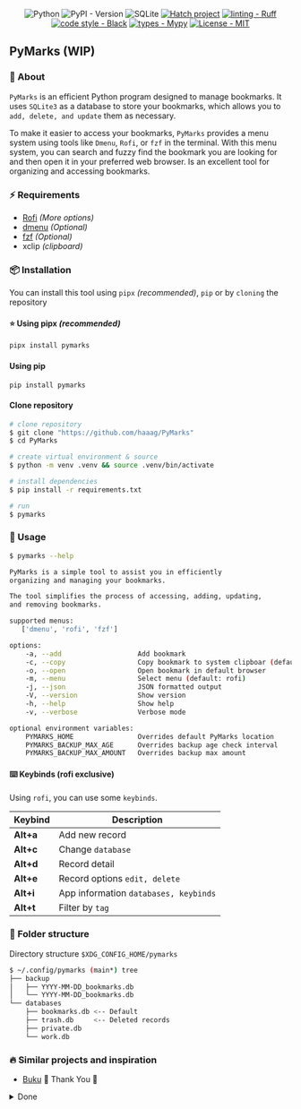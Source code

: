 <div align="center">

![Python](https://img.shields.io/badge/python-3670A0?style=Flat&logo=python&logoColor=ffdd54)
![PyPI - Version](https://img.shields.io/pypi/v/pymarks)
![SQLite](https://img.shields.io/badge/sqlite-%2307405e.svg?style=Flat&logo=sqlite&logoColor=white)
[![Hatch project](https://img.shields.io/badge/%F0%9F%A5%9A-Hatch-4051b5.svg)](https://github.com/pypa/hatch)
[![linting - Ruff](https://img.shields.io/endpoint?url=https://raw.githubusercontent.com/charliermarsh/ruff/main/assets/badge/v0.json)](https://github.com/charliermarsh/ruff)
[![code style - Black](https://img.shields.io/badge/code%20style-black-000000.svg)](https://github.com/psf/black)
[![types - Mypy](https://img.shields.io/badge/types-Mypy-blue.svg)](https://github.com/python/mypy)
[![License - MIT](https://img.shields.io/badge/license-MIT-9400d3.svg)](https://spdx.org/licenses/)

</div>

## PyMarks (WIP)

### 🌟 About

`PyMarks` is an efficient Python program designed to manage bookmarks. It uses `SQLite3`
as a database to store your bookmarks, which allows you to `add, delete, and update`
them as necessary.

To make it easier to access your bookmarks, `PyMarks` provides a
menu system using tools like `Dmenu`, `Rofi`, or `fzf` in the terminal. With this menu
system, you can search and fuzzy find the bookmark you are looking for and then open
it in your preferred web browser. Is an excellent tool for organizing and
accessing bookmarks.

### ⚡️ Requirements

- [Rofi](https://github.com/davatorium/rofi) _(More options)_
- [dmenu](https://tools.suckless.org/dmenu/) _(Optional)_
- [fzf](https://github.com/junegunn/fzf) _(Optional)_
- xclip _(clipboard)_

### 📦 Installation

You can install this tool using `pipx` _(recommended)_, `pip` or by `cloning`
the repository

#### ⭐ Using pipx _(recommended)_

```bash
pipx install pymarks
```

#### Using pip

```bash
pip install pymarks
```

#### Clone repository

```bash
# clone repository
$ git clone "https://github.com/haaag/PyMarks"
$ cd PyMarks

# create virtual environment & source
$ python -m venv .venv && source .venv/bin/activate

# install dependencies
$ pip install -r requirements.txt

# run
$ pymarks
```

### 🚀 Usage

```bash
$ pymarks --help

PyMarks is a simple tool to assist you in efficiently
organizing and managing your bookmarks.

The tool simplifies the process of accessing, adding, updating,
and removing bookmarks.

supported menus:
   ['dmenu', 'rofi', 'fzf']

options:
    -a, --add                   Add bookmark
    -c, --copy                  Copy bookmark to system clipboar (default)
    -o, --open                  Open bookmark in default browser
    -m, --menu                  Select menu (default: rofi)
    -j, --json                  JSON formatted output
    -V, --version               Show version
    -h, --help                  Show help
    -v, --verbose               Verbose mode

optional environment variables:
    PYMARKS_HOME                Overrides default PyMarks location
    PYMARKS_BACKUP_MAX_AGE      Overrides backup age check interval
    PYMARKS_BACKUP_MAX_AMOUNT   Overrides backup max amount
```

#### ⌨️ Keybinds (rofi exclusive)

Using `rofi`, you can use some `keybinds`.

| Keybind   | Description                           |
| --------- | ------------------------------------- |
| **Alt+a** | Add new record                        |
| **Alt+c** | Change `database`                     |
| **Alt+d** | Record detail                         |
| **Alt+e** | Record options `edit, delete`         |
| **Alt+i** | App information `databases, keybinds` |
| **Alt+t** | Filter by `tag`                       |

### 📁 Folder structure

Directory structure `$XDG_CONFIG_HOME/pymarks`

```bash
$ ~/.config/pymarks (main*) tree
├── backup
│   ├── YYYY-MM-DD_bookmarks.db
│   └── YYYY-MM-DD_bookmarks.db
└── databases
    ├── bookmarks.db <-- Default
    ├── trash.db     <-- Deleted records
    ├── private.db
    └── work.db
```

### 🔥 Similar projects and inspiration

- [Buku](https://github.com/jarun/buku) 🌟 Thank You 🤘

<details>
<summary>Done</summary>

### TODO

#### Priority

| Description                                | Progress                                                           |
| ------------------------------------------ | ------------------------------------------------------------------ |
| Use `XDG_DIRS`                             | ![100%](https://progress-bar.dev/100/?title=done&color=555555)     |
| Add `encrypt/decrypt` option to `database` | ![Planned](https://progress-bar.dev/0/?title=planned&color=b8860b) |
| Create `deleted/removed` table             | ![Planned](https://progress-bar.dev/0/?title=planned&color=b8860b) |
| Get `keybinds` in `dmenu/fzf` to work      | ![Planned](https://progress-bar.dev/0/?title=planned&color=b8860b) |

#### Environment variables

| Description               | Progress                                                       |
| ------------------------- | -------------------------------------------------------------- |
| PYMARKS_HOME              | ![100%](https://progress-bar.dev/100/?title=done&color=555555) |
| ~~PYMARKS_BACKUP_WATCH~~  | ![100%](https://progress-bar.dev/100/?title=done&color=555555) |
| PYMARKS_BACKUP_MAX_AGE    | ![100%](https://progress-bar.dev/100/?title=done&color=555555) |
| PYMARKS_BACKUP_MAX_AMOUNT | ![100%](https://progress-bar.dev/100/?title=done&color=555555) |

#### Actions

| Description                                                 | Progress                                                           |
| ----------------------------------------------------------- | ------------------------------------------------------------------ |
| Update record _(tags, URL)_                                 | ![100%](https://progress-bar.dev/100/?title=done&color=555555)     |
| Delete record _(tags, URL)_                                 | ![100%](https://progress-bar.dev/100/?title=done&color=555555)     |
| Option to switch databases                                  | ![100%](https://progress-bar.dev/100/?title=done&color=555555)     |
| Option to add/remove database                               | ![100%](https://progress-bar.dev/100/?title=done&color=555555)     |
| Option to show information _(backups, keys, records, etc)_  | ![100%](https://progress-bar.dev/100/?title=done&color=555555)     |
| Scrape `title` from website                                 | ![100%](https://progress-bar.dev/100/?title=done&color=555555)     |
| Scrape `Description` from website                           | ![100%](https://progress-bar.dev/100/?title=done&color=555555)     |
| Multi-Select _(for delete? for migrate? for any action…🤔)_ | ![Planned](https://progress-bar.dev/0/?title=planned&color=b8860b) |

#### Databases

| Description                                               | Progress                                                           |
| --------------------------------------------------------- | ------------------------------------------------------------------ |
| Add support for multi-database _(e.g: personal and work)_ | ![100%](https://progress-bar.dev/100/?title=done&color=555555)     |
| ~~Create `trash.db` or `dump.db` for deleted records~~    | ![100%](https://progress-bar.dev/100/?title=done&color=555555)     |
| Option to restore from `deleted` to `bookmark` table      | ![Planned](https://progress-bar.dev/0/?title=planned&color=b8860b) |
| Option to search in `ALL` databases                       | ![Planned](https://progress-bar.dev/0/?title=planned&color=b8860b) |

#### Backups

| Description                                                       | Progress                                                       |
| ----------------------------------------------------------------- | -------------------------------------------------------------- |
| Prompt for backup every `<PYMARKS_BACKUP_MAX_AGE>` number of days | ![100%](https://progress-bar.dev/100/?title=done&color=555555) |
| Option to disable check on runtime                                | ![100%](https://progress-bar.dev/100/?title=done&color=555555) |
| Keep `<PYMARKS_BACKUP_MAX_AMOUNT>` of backup files                | ![100%](https://progress-bar.dev/100/?title=done&color=555555) |

#### Misc

| Description                                                       | Progress                                                           |
| ----------------------------------------------------------------- | ------------------------------------------------------------------ |
| Add renumbered for the `rowid` _(Each time a record is deleted?)_ | ![Planned](https://progress-bar.dev/0/?title=planned&color=b8860b) |
| ~~Add URL `validation` when reading from clipboard~~              | ![Planned](https://progress-bar.dev/1/?title=suspended)            |

</details>
